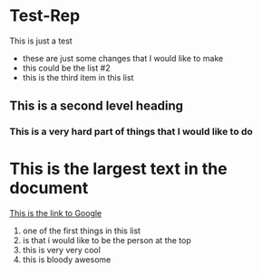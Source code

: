 # Test-Rep
This is just a test

- these are just some changes that I would like to make
- this could be the list #2
- this is the third item in this list

## This is a second level heading
### This is a very hard part of things that I would like to do
# This is the largest text in the document


[This is the link to Google](https://www.google.com)

1. one of the first things in this list
1. is that i would like to be the person at the top
1. this is very very cool
1. this is bloody awesome


